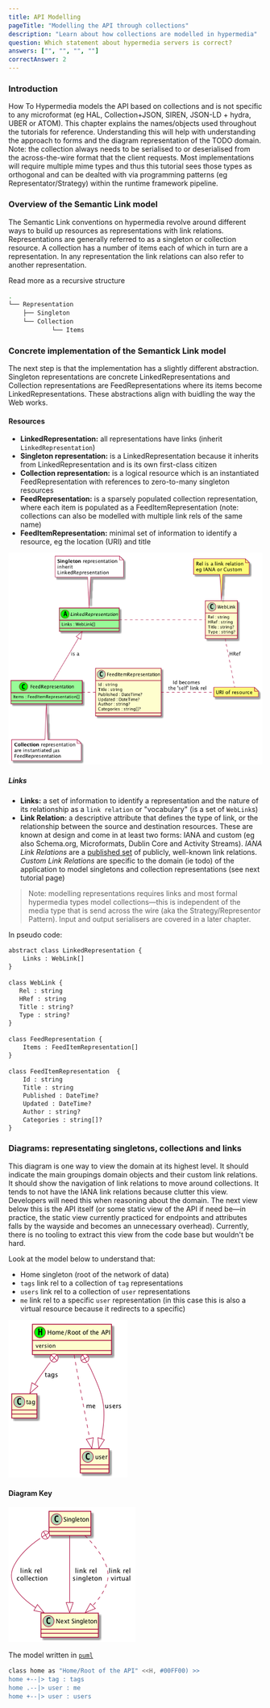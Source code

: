 ```yaml
---
title: API Modelling
pageTitle: "Modelling the API through collections"
description: "Learn about how collections are modelled in hypermedia"
question: Which statement about hypermedia servers is correct?
answers: ["", "", "", ""]
correctAnswer: 2
---
```


### Introduction
How To Hypermedia models the API based on collections and is not specific to any microformat (eg HAL, Collection+JSON, SIREN, JSON-LD + hydra, UBER or ATOM). This chapter explains the names/objects used throughout the tutorials for reference. Understanding this will help with understanding the approach to forms and the diagram representation of the TODO domain. Note: the collection always needs to be serialised to or deserialised from the across-the-wire format that the client requests. Most implementations will require multiple mime types and thus this tutorial sees those types as orthogonal and can be dealted with via programming patterns (eg Representator/Strategy) within the runtime framework pipeline.

###  Overview of the Semantic Link model

The Semantic Link conventions on hypermedia revolve around different ways to build up resources as representations with link relations. Representations are generally referred to as a singleton or collection resource. A collection has a number of items each of which in turn are a representation. In any representation the link relations can also refer to another representation.

<Instruction>

Read more as a recursive structure

```bash
.
└── Representation
    ├── Singleton
    └── Collection
            └── Items
```

</Instruction>

### Concrete implementation of the Semantick Link model

The next step is that the implementation has a slightly different abstraction. Singleton representations are concrete LinkedRepresentations and Collection representations are FeedRepresentations where its items become LinkedRepresentations. These abstractions align with buidling the way the Web works.

#### Resources

* **LinkedRepresentation:** all representations have links (inherit `LinkedRepresentation`)
* **Singleton representation:** is a LinkedRepresentation because it inherits from LinkedRepresentation and is its own first-class citizen
* **Collection representation:** is a logical resource which is an instantiated FeedRepresentation with references to zero-to-many singleton resources
* **FeedRepresentation:** is a sparsely populated collection representation, where each item is populated as a FeedItemRepresentation (note: collections can also be modelled with multiple link rels of the same name)
* **FeedItemRepresentation:** minimal set of information to identify a resource, eg the location (URI) and title

![modelling representations](../../backend/aspnetcore-todo-api/modelling-representations.png)

##### Links

* **Links:** a set of information to identify a representation and the nature of its relationship as a `link relation` or "vocabulary" (is a set of `WebLink`s)
* **Link Relation:** a descriptive attribute that defines the type of link, or the relationship between the source and destination resources. These are known at design and come in at least two forms: IANA and custom (eg also Schema.org, Microformats, Dublin Core and Activity Streams). _IANA Link Relations_ are a [published set](https://www.iana.org/assignments/link-relations/link-relations.xhtml#link-relations-1) of publicly, well-known link relations. _Custom Link Relations_ are specific to the domain (ie todo) of the application to model singletons and collection representations (see next tutorial page)

> Note: modelling representations requires links and most formal hypermedia types model collections—this is independent of the media type that is send across the wire (aka the Strategy/Representor Pattern). Input and output serialisers are covered in a later chapter.

<Instruction>

In pseudo code:

```uml
abstract class LinkedRepresentation {
    Links : WebLink[]
}

class WebLink {
   Rel : string
   HRef : string
   Title : string?
   Type : string?
}

class FeedRepresentation {
    Items : FeedItemRepresentation[]
}

class FeedItemRepresentation  {
    Id : string
    Title : string
    Published : DateTime?
    Updated : DateTime?
    Author : string?
    Categories : string[]?
}

```

</Instruction>

### Diagrams: representating singletons, collections and links

This diagram is one way to view the domain at its highest level. It should indicate the main groupings domain objects and their custom link relations. It should show the navigation of link relations to move around collections. It tends to not have the IANA link relations because clutter this view. Developers will need this when reasoning about the domain. The next view below this is the API itself (or some static view of the API if need be—in practice, the static view currently practiced for endpoints and attributes falls by the wayside and becomes an unnecessary overhead). Currently, there is no tooling to extract this view from the code base but wouldn't be hard.

Look at the model below to understand that:

* Home singleton (root of the network of data)
* `tags` link rel to a collection of `tag` representations
* `users` link rel to a collection of `user` representations
* `me` link rel to a specific `user` representation (in this case this is also a virtual resource because it redirects to a specific)

![](diagram-example.png)

#### Diagram Key

![](diagram-key.png)

<Instruction>

The model written in [`puml`](http://plantuml.com/class-diagram)

```bash
class home as "Home/Root of the API" <<H, #00FF00) >>
home +--|> tag : tags
home .--|> user : me
home +--|> user : users
```

</Instruction>

